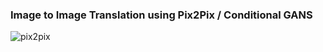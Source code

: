 ### Image to Image Translation using Pix2Pix / Conditional GANS

![pix2pix](https://github.com/sourcecode369/unconventional-neural-networks/blob/master/pix2pix/pix2pix%20(2).gif)

